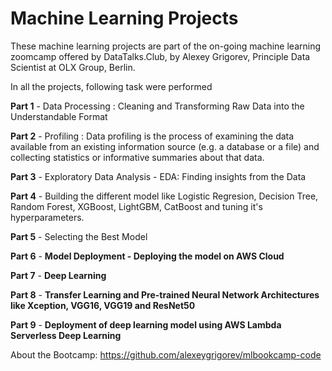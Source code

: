 # Machine Learning Projects

These machine learning projects are part of the on-going machine learning zoomcamp offered by DataTalks.Club, by Alexey Grigorev, Principle Data Scientist at OLX Group, Berlin.

In all the projects, following task were performed

**Part 1** - Data Processing : Cleaning and Transforming Raw Data into the Understandable Format

**Part 2** - Profiling : Data profiling is the process of examining the data available from an existing information source (e.g. a database or a file) and collecting statistics or informative summaries about that data.

**Part 3** - Exploratory Data Analysis - EDA: Finding insights from the Data

**Part 4** - Building the different model like Logistic Regresion, Decision Tree, Random Forest, XGBoost, LightGBM, CatBoost and tuning it's hyperparameters.

**Part 5** - Selecting the Best Model

**Part 6** - **Model Deployment - Deploying the model on AWS Cloud**

**Part 7** - **Deep Learning**

**Part 8** - **Transfer Learning and Pre-trained Neural Network Architectures like Xception, VGG16, VGG19 and ResNet50**

**Part 9** - **Deployment of deep learning model using AWS Lambda**
             **Serverless Deep Learning**


About the Bootcamp: https://github.com/alexeygrigorev/mlbookcamp-code

